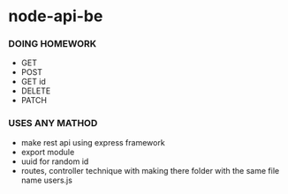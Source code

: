 # node-api-be

### DOING HOMEWORK
- GET
- POST
- GET id
- DELETE
- PATCH

### USES ANY MATHOD
- make rest api using express framework
- export module
- uuid for random id
- routes, controller technique with making there folder with the same file name users.js
